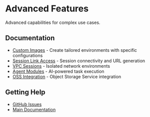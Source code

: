 # Advanced Features

Advanced capabilities for complex use cases.

## Documentation

- [Custom Images](custom-images.md) - Create tailored environments with specific configurations
- [Session Link Access](session-link-access.md) - Session connectivity and URL generation
- [VPC Sessions](vpc-sessions.md) - Isolated network environments
- [Agent Modules](agent-modules.md) - AI-powered task execution
- [OSS Integration](oss-integration.md) - Object Storage Service integration

## Getting Help

- [GitHub Issues](https://github.com/aliyun/wuying-agentbay-sdk/issues)
- [Main Documentation](../../../README.md)
